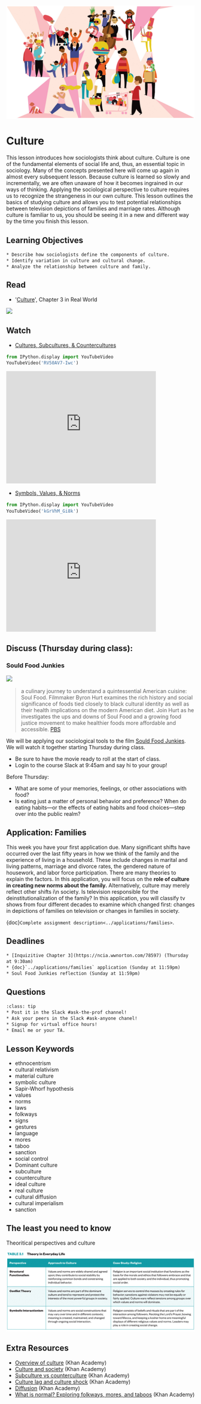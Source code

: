 ![](../images/REALWORLD7_FIG03_CO.jpg)

# Culture

This lesson introduces how sociologists think about culture. Culture is one of the fundamental elements of social life and, thus, an essential topic in sociology. Many of the concepts presented here will come up again in almost every subsequent lesson. Because culture is learned so slowly and incrementally, we are often unaware of how it becomes ingrained in our ways of thinking. Applying the sociological perspective to culture requires us to recognize the strangeness in our own culture. This lesson outlines the basics of studying culture and allows you to test potential relationships between television depictions of families and marriage rates. Although culture is familiar to us, you should be seeing it in a new and different way by the time you finish this lesson.


## Learning Objectives

```{admonition} By the end of this lesson, you will be able to:
* Describe how sociologists define the components of culture. 
* Identify variation in culture and cultural change.  
* Analyze the relationship between culture and family. 
```

## Read
* '[Culture](https://digital.wwnorton.com/87056)', Chapter 3 in Real World    

![](https://cdn.wwnorton.com/dam_booktitles/733/img/cover/9780393419337_300.jpeg)


## Watch
* [Cultures, Subcultures, & Countercultures](https://www.youtube.com/watch?v=RV50AV7-Iwc)


```python
from IPython.display import YouTubeVideo
YouTubeVideo('RV50AV7-Iwc')
```





<iframe
    width="400"
    height="300"
    src="https://www.youtube.com/embed/RV50AV7-Iwc"
    frameborder="0"
    allowfullscreen
></iframe>




* [Symbols, Values, & Norms](https://www.youtube.com/watch?v=kGrVhM_Gi8k)


```python
from IPython.display import YouTubeVideo
YouTubeVideo('kGrVhM_Gi8k')
```





<iframe
    width="400"
    height="300"
    src="https://www.youtube.com/embed/kGrVhM_Gi8k"
    frameborder="0"
    allowfullscreen
></iframe>




## Discuss (Thursday during class):

### Sould Food Junkies


![](http://d1w3qdx2l9dyrg.cloudfront.net/webobjects/soul_food_junkies-clip-mezzanine.jpg)

> a culinary journey to understand a quintessential American cuisine: Soul Food. Filmmaker Byron Hurt examines the rich history and social significance of foods tied closely to black cultural identity as well as their health implications on the modern American diet. Join Hurt as he investigates the ups and downs of Soul Food and a growing food justice movement to make healthier foods more affordable and accessible. [PBS](http://www.pbs.org/black-culture/shows/list/soul-food-junkies/)



We will be applying our sociological tools to the film  [Sould Food Junkies](https://unc.kanopy.com/video/soul-food-junkies). We will watch it together starting Thursday during class.    
* Be sure to have the movie ready to roll at the start of class. 
* Login to the course Slack at 9:45am and say hi to your group!

Before Thursday:
* What are some of your memories, feelings, or other associations with food?
* Is eating just a matter of personal behavior and preference? When do eating habits—or the effects of eating habits and food choices—step over into the public realm?


## Application: Families

This week you have your first application due. Many significant shifts have occurred over the last fifty years in how we think of the family and the experience of living in a household. These include changes in marital and living patterns, marriage and divorce rates, the gendered nature of housework, and labor force participation. There are many theories to explain the factors. In this application, you will focus on the **role of culture in creating new norms about the family.** Alternatively, culture may merely reflect other shifts i\n society. Is television responsible for the deinstitutionalization of the family? In this application, you will classify tv shows from four different decades to examine which changed first: changes in depictions of families on television or changes in families in society.

{doc}`Complete assignment description<../applications/families>`. 

## Deadlines

```{admonition} Be sure to hand these in before the deadline   
* [Inquizitive Chapter 3](https://ncia.wwnorton.com/78597) (Thursday at 9:30am)
* {doc}`../applications/families` application (Sunday at 11:59pm)
* Soul Food Junkies reflection (Sunday at 11:59pm)

```

## Questions

```{admonition} Questions about assignments or the sociology of culture?
:class: tip
* Post it in the Slack #ask-the-prof channel!
* Ask your peers in the Slack #ask-anyone chanel!
* Signup for virtual office hours!
* Email me or your TA.
```

## Lesson Keywords

- ethnocentrism        
- cultural relativism   
- material culture     
- symbolic culture       
- Sapir-Whorf hypothesis 
- values                 
- norms                
- laws                  
- folkways
- signs
- gestures
- language
- mores
- taboo
- sanction
- social control
- Dominant culture
- subculture
- counterculture
- ideal culture 
- real culture
- cultural diffusion
- cultural imperialism
- sanction

## The least you need to know
Theoritical perspectives and culture

![](../images/REALWORLD7_TABLE03.01.jpg)

## Extra Resources

* [Overview of culture](https://youtu.be/Vo6W4kDv0cA) (Khan Academy)
* [Culture and society](https://youtu.be/QQsBM1dZLO4) (Khan Academy)
* [Subculture vs counterculture](https://youtu.be/4qoE3OVy4Vo) (Khan Academy)
* [Culture lag and culture shock](https://youtu.be/rm4pzNYDHAI) (Khan Academy)
* [Diffusion](https://youtu.be/W3_A_A0XBiY) (Khan Academy)
* [What is normal? Exploring folkways, mores, and taboos](https://youtu.be/tOEz6RC0aVo) (Khan Academy)



```python

```

